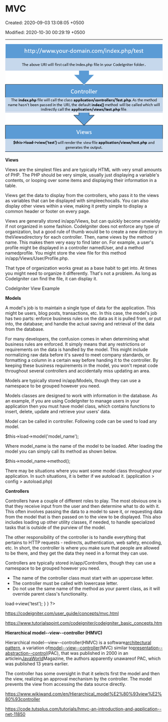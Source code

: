 # MVC

Created: 2020-09-03 13:08:05 +0500

Modified: 2020-10-30 00:29:19 +0500

---

![Flow Chart](media/CodeIgniter_MVC-image1.png)



**Views**

Views are the simplest files and are typically HTML with very small amounts of PHP. The PHP should be very simple, usually just displaying a variable's contents, or looping over some items and displaying their information in a table.



Views get the data to display from the controllers, who pass it to the views as variables that can be displayed with simpleechocalls. You can also display other views within a view, making it pretty simple to display a common header or footer on every page.



Views are generally stored in/app/Views, but can quickly become unwieldy if not organized in some fashion. CodeIgniter does not enforce any type of organization, but a good rule of thumb would be to create a new directory in theViewsdirectory for each controller. Then, name views by the method name. This makes them very easy to find later on. For example, a user's profile might be displayed in a controller namedUser, and a method namedprofile. You might store the view file for this method in/app/Views/User/Profile.php.



That type of organization works great as a base habit to get into. At times you might need to organize it differently. That's not a problem. As long as CodeIgniter can find the file, it can display it.



<!DOCTYPE html>
<html lang = "en">

<head>
<meta charset = "utf-8">
<title>CodeIgniter View Example</title>
</head>

<body>
CodeIgniter View Example
</body>

</html>



**Models**

A model's job is to maintain a single type of data for the application. This might be users, blog posts, transactions, etc. In this case, the model's job has two parts: enforce business rules on the data as it is pulled from, or put into, the database; and handle the actual saving and retrieval of the data from the database.



For many developers, the confusion comes in when determining what business rules are enforced. It simply means that any restrictions or requirements on the data is handled by the model. This might include normalizing raw data before it's saved to meet company standards, or formatting a column in a certain way before handing it to the controller. By keeping these business requirements in the model, you won't repeat code throughout several controllers and accidentally miss updating an area.



Models are typically stored in/app/Models, though they can use a namespace to be grouped however you need.



Models classes are designed to work with information in the database. As an example, if you are using CodeIgniter to manage users in your application then you must have model class, which contains functions to insert, delete, update and retrieve your users' data.



<?php
Class User_model extends CI_Model {

Public function __construct() {
parent::__construct();
}

}
?>



Model can be called in controller. Following code can be used to load any model.

$this->load->model('model_name');



Where model_name is the name of the model to be loaded. After loading the model you can simply call its method as shown below.

$this->model_name->method();



There may be situations where you want some model class throughout your application. In such situations, it is better if we autoload it. (application > config > autoload.php)



**Controllers**

Controllers have a couple of different roles to play. The most obvious one is that they receive input from the user and then determine what to do with it. This often involves passing the data to a model to save it, or requesting data from the model that is then passed on to the view to be displayed. This also includes loading up other utility classes, if needed, to handle specialized tasks that is outside of the purview of the model.



The other responsibility of the controller is to handle everything that pertains to HTTP requests - redirects, authentication, web safety, encoding, etc. In short, the controller is where you make sure that people are allowed to be there, and they get the data they need in a format they can use.



Controllers are typically stored in/app/Controllers, though they can use a namespace to be grouped however you need.


-   The name of the controller class must start with an uppercase letter.
-   The controller must be called with lowercase letter.
-   Do not use the same name of the method as your parent class, as it will override parent class's functionality.



<?php
class Test extends CI_Controller {

public function index() {
echo "This is default function.";
}

public function hello() {
$this->load->view('test');
}
}
?>



<https://codeigniter.com/user_guide/concepts/mvc.html>

<https://www.tutorialspoint.com/codeigniter/codeigniter_basic_concepts.htm>



**Hierarchical model--view--controller (HMVC)**

Hierarchical model--view--controller(HMVC) is a software[architectural pattern](https://www.wikiwand.com/en/Architectural_pattern), a variation of[model--view--controller](https://www.wikiwand.com/en/Model%E2%80%93view%E2%80%93controller)(MVC) similar to[presentation--abstraction--control](https://www.wikiwand.com/en/Presentation%E2%80%93abstraction%E2%80%93control)(PAC), that was published in 2000 in an articlein[JavaWorld](https://www.wikiwand.com/en/JavaWorld)Magazine, the authors apparently unawareof PAC, which was published 13 years earlier.



The controller has some oversight in that it selects first the model and then the view, realizing an approval mechanism by the controller. The model prevents the view from accessing the data source directly.



<https://www.wikiwand.com/en/Hierarchical_model%E2%80%93view%E2%80%93controller>

<https://code.tutsplus.com/tutorials/hmvc-an-introduction-and-application--net-11850>

